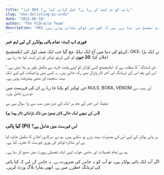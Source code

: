 ```yaml
---
title: "کیا OKX پائی کو ڈی لسٹ کر رہا ہے؟ اصل کہانی کیا ہے؟"
slug: "okx-delisting-pi-urdu"
date: "2025-06-18"
author: "The PiOracle Team"
description: "OKX کی جانب سے ٹوکن ڈی لسٹ کرنے کے ایک بڑے اعلان نے پائی کمیونٹی میں تشویش کی لہر دوڑا دی ہے۔ ہم تفصیل سے بتا رہے ہیں کہ کون سے ٹوکن متاثر ہوئے ہیں۔"
---
```


**فوری اپ ڈیٹ: تمام پائی ہولڈرز کے لیے اہم خبر**

کرپٹو کی دنیا میں آج ایک تہلکہ مچ گیا جب ایک صف اول کی ایکسچینج، OKX، نے ایک بڑا اعلان کیا: **20 جون** کو کئی کرپٹو ٹوکنز کو ڈی لسٹ کیا جا رہا ہے۔

'ڈی لسٹنگ' کا مطلب ہے کہ ایکسچینج کسی کوائن کو اپنے پلیٹ فارم سے مکمل طور پر ہٹا دیتی ہے۔ اس کے بعد اس کی ٹریڈنگ اور آخر کار وڈرال بھی رک جاتے ہیں۔ یہ کسی بھی پراجیکٹ کے لیے ایک بہت سنجیدہ اور منفی پیشرفت ہوتی ہے۔

جن ٹوکنز کو ہٹایا جا رہا ہے ان کی فہرست میں NULS, BORA, VENOM اور بہت سے دوسرے شامل ہیں۔

یقیناً، اس خبر کے بعد ہر ایک کے ذہن میں سب سے بڑا سوال یہی ہے:

**(اس کے نیچے ایک خالی لائن چھوڑ دیں تاکہ ڈرامائی تاثر پیدا ہو)**

### **کیا پائی (Pi) اس فہرست میں شامل ہے؟**

ہر پائی ہولڈر کے لیے اس کے مضمرات بہت بڑے ہو سکتے ہیں۔ ہم نے سرکاری اعلان کا مکمل جائزہ لیا ہے اور متاثرہ ٹوکنز کی پوری فہرست کا تجزیہ کیا ہے۔

ہم نے تمام تفصیلات اور حتمی جواب اپنی ایک تفصیلی رپورٹ میں جمع کر دیا ہے۔

اگر آپ ایک پائی ہولڈر ہیں، تو آپ کو یہ جاننے کی ضرورت ہے۔ یہ جاننے کے لیے کہ کیا پائی کی ٹریڈنگ خطرے میں ہے، ابھی ہمارا بلاگ وزٹ کریں۔